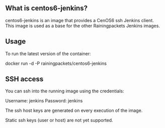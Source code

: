 ## What is centos6-jenkins?

centos6-jenkins is an image that provides a CenOS6 ssh Jenkins client.  This image is used as a base for the other Rainingpackets Jenkins images.

## Usage
To run the latest version of the container:

docker run -d -P rainingpackets/centos6-jenkins

## SSH access
You can ssh into the running image using the credentials:

Username: jenkins
Password: jenkins

The ssh host keys are generated on every execution of the image.

Static ssh keys (user or host) are not yet supported.
